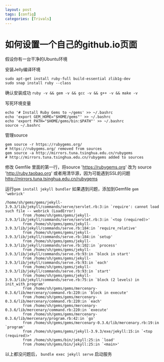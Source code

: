 ```yaml
---
layout: post
tags: [config]
categories: [Trivals]
---
```

# 如何设置一个自己的github.io页面
假设你有一台干净的Ubuntu环境

安装Jelly编译环境
```
sudo apt-get install ruby-full build-essential zlib1g-dev
sudo snap install ruby --class
```
确认安装成功
`ruby -v && gem -v && gcc -v && g++ -v && make -v`

写死环境变量
```
echo '# Install Ruby Gems to ~/gems' >> ~/.bashrc
echo 'export GEM_HOME="$HOME/gems"' >> ~/.bashrc
echo 'export PATH="$HOME/gems/bin:$PATH"' >> ~/.bashrc
source ~/.bashrc
```

管理source
```
gem source -r https://rubygems.org/
# https://rubygems.org/ removed from sources
gem source -a http://mirrors.tuna.tsinghua.edu.cn/rubygems
# http://mirrors.tuna.tsinghua.edu.cn/rubygems added to sources
```


修改 Gemfile 里面的第一行，将source 'https://rubygems.org' 改为 source 'http://ruby.taobao.org'
或者用清华源，因为可能遇到SSL的问题
http://mirrors.tuna.tsinghua.edu.cn/rubygems

运行`gem install jekyll bundler`
如果遇到问题，添加到Gemfile `gem 'webrick'`
```
/home/sh/gems/gems/jekyll-3.9.3/lib/jekyll/commands/serve/servlet.rb:3:in `require': cannot load such file -- webrick (LoadError)
        from /home/sh/gems/gems/jekyll-3.9.3/lib/jekyll/commands/serve/servlet.rb:3:in `<top (required)>'
        from /home/sh/gems/gems/jekyll-3.9.3/lib/jekyll/commands/serve.rb:184:in `require_relative'
        from /home/sh/gems/gems/jekyll-3.9.3/lib/jekyll/commands/serve.rb:184:in `setup'
        from /home/sh/gems/gems/jekyll-3.9.3/lib/jekyll/commands/serve.rb:102:in `process'
        from /home/sh/gems/gems/jekyll-3.9.3/lib/jekyll/commands/serve.rb:93:in `block in start'
        from /home/sh/gems/gems/jekyll-3.9.3/lib/jekyll/commands/serve.rb:93:in `each'
        from /home/sh/gems/gems/jekyll-3.9.3/lib/jekyll/commands/serve.rb:93:in `start'
        from /home/sh/gems/gems/jekyll-3.9.3/lib/jekyll/commands/serve.rb:75:in `block (2 levels) in init_with_program'
        from /home/sh/gems/gems/mercenary-0.3.6/lib/mercenary/command.rb:220:in `block in execute'
        from /home/sh/gems/gems/mercenary-0.3.6/lib/mercenary/command.rb:220:in `each'
        from /home/sh/gems/gems/mercenary-0.3.6/lib/mercenary/command.rb:220:in `execute'
        from /home/sh/gems/gems/mercenary-0.3.6/lib/mercenary/program.rb:42:in `go'
        from /home/sh/gems/gems/mercenary-0.3.6/lib/mercenary.rb:19:in `program'
        from /home/sh/gems/gems/jekyll-3.9.3/exe/jekyll:15:in `<top (required)>'
        from /home/sh/gems/bin/jekyll:25:in `load'
        from /home/sh/gems/bin/jekyll:25:in `<main>'
```

以上都没问题后， `bundle exec jekyll serve` 启动服务
